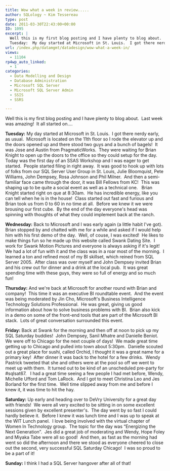 ```yaml
---
title: Wow what a week in review.....
author: SQLology ~ Kim Tessereau
type: post
date: 2011-03-30T22:43:00+00:00
ID: 1095
excerpt: |
  Well this is my first blog posting and I have plenty to blog about.  Last week was amazing!  It all started on....
  Tuesday:  My day started at Microsoft in St. Louis.  I got there nerdy early, as usual.  Microsoft is located on the 11th floor so I rode&hellip;
url: /index.php/datamgmt/datadesign/wow-what-a-week-in/
views:
  - 11104
rp4wp_auto_linked:
  - 1
categories:
  - Data Modelling and Design
  - Database Administration
  - Microsoft SQL Server
  - Microsoft SQL Server Admin
  - SSIS
  - SSRS

---
```

Well this is my first blog posting and I have plenty to blog about.  Last week was amazing!  It all started on....

**Tuesday:** My day started at Microsoft in St. Louis.  I got there nerdy early, as usual.  Microsoft is located on the 11th floor so I rode the elevator up and the doors opened up and there stood two guys and a bunch of bagels!  It was Jose and Austin from PragmaticWorks.  They were waiting for Brian Knight to open up the doors to the office so they could setup for the day.  Today was the first day of an SSAS Workshop and I was eager to get started.  People started filing in right away.  It was good to hook up with lots of folks from our SQL Server User Group in St. Louis, Julie Bloomquist, Pete Williams, John Dempsey, Rosa Johnson and Phil Milner.  And then a semi-familiar face came through the door, it was Bill Fellows from KC!  This was shaping up to be quite a social event as well as a technical one.   Brian Knight started right on que at 8:30am.  He has incredible energy, like you can tell when he is in the house!  Class started out fast and furious and Brian took us from 0 to 60 in no time at all.  Before we knew it we were brousing our first cube.  By the end of the day everyone's head was spinning with thoughts of what they could implement back at the ranch.

**Wednesday:** Back to Microsoft and I was early again (a little habit I've got).  Brian stopped by and chatted with me for a while and asked if I would help him with his first demo of the day.  Well, of couse, I was excited!  He likes to make things fun so he made up this website called Swank Dating Site.  I work for Swank Motion Pictures and everyone is always asking if it's legit!  We had a lot of fun with it and the class was in a roar most of the morning.  I learned a ton and refined most of my BI skillset, which reined from SQL Server 2005.  After class was over myself and John Dempsey invited Brian and his crew out for dinner and a drink at the local pub.  It was great spending time with these guys, they were so full of energy and so much fun!

**Thursday:** And we're back at Microsoft for another round with Brian and company!  This time it was an executive BI roundtable event.  And the event was being moderated by Jin Cho, Microsoft's Business Intelligence Technology Solutions Professional.  He was great, giving us good information about how to solve business problems with BI.  Brian also kick in a demo on some of the front-end tools that are part of the Microsoft BI stack.  Lots of great conversation surrounded this event.

**Friday:** Back at Swank for the morning and then off at noon to pick up my SQL Saturday buddies!  John Dempsey, Sanil Mhatre and Danielle Beniot.  We were off to Chicago for the next couple of days!  We made great time getting up to Chicago and pulled into town about 5:30pm.  Danielle scouted out a great place for sushi, called Orchid, I thought it was a great name for a primary key!  After dinner it was back to the hotel for a few drinks.  Wendy Pastrick tweeted that she and others were at the pool so off we went to meet up with them.  It turned out to be kind of an unscheduled pre-party for #sqlsat67.   I had a great time seeing a few people I had met before, Wendy, Michelle Ufford and Tom LaRock.  And I got to meet Christina Leo and Jes Borland for the first time.  Well time slipped away from me and before I knew it, it was time to hit the hay.

**Saturday:** Up early and heading over to DeVry University for a great day with friends!  We were all very excited to be sitting in on some excellent sessions given by excellent presenter's.  The day went by so fast I could hardly believe it.  Before I knew it was lunch time and I was up to speak at the WIT Lunch panel.  I love being involved with the virtual chapter of Women In Technology group.  The topic for the day was “Energizing the Next Generation”.  Jes did a great job of moderating and Wendy, Hope Foley and Miyaka Tabe were all so good!  And then, as fast as the morning had went so did the afternoon and there we stood as everyone cheered to close out the second, very successful SQL Saturday Chicago!  I was so proud to be a part of it! 

**Sunday:** I think I had a SQL Server hangover after all of that!